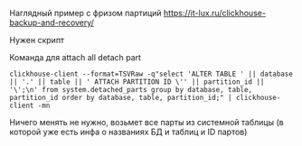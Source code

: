 Наглядный пример с фризом партиций
https://it-lux.ru/clickhouse-backup-and-recovery/

Нужен скрипт

Команда для attach all detach part

```
clickhouse-client --format=TSVRaw -q"select 'ALTER TABLE ' || database || '.' || table || ' ATTACH PARTITION ID \'' || partition_id || '\';\n' from system.detached_parts group by database, table, partition_id order by database, table, partition_id;" | clickhouse-client -mn
```

Ничего менять не нужно, возьмет все парты из системной таблицы (в которой уже есть инфа о названиях БД и таблиц и ID партов)

